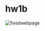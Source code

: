 # hw1b
![fixedwebpage ](https://user-images.githubusercontent.com/94895542/145697345-08b99811-0854-4ae2-9cd5-3760b09248dd.png)
